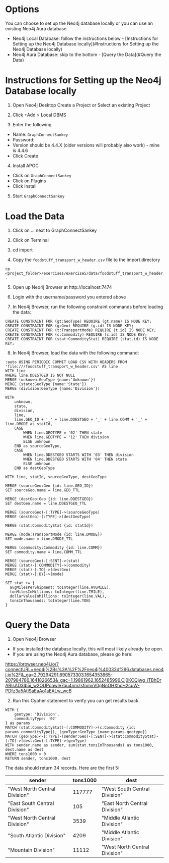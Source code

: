 
# Options

You can choose to set up the Neo4j database locally or you can use an existing Neo4j Aura database. 

* Neo4j Local Database: follow the instructions below - 
[Instructions for Setting up the Neo4j Database locally](#Instructions for Setting up the Neo4j Database locally)
* Neo4j Aura Database: skip to the bottom - [Query the Data](#Query the Data)

# Instructions for Setting up the Neo4j Database locally

1. Open Neo4j Desktop Create a Project or Select an existing Project

2. Click +Add > Local DBMS 

3. Enter the following

- Name: `GraphConnectSankey`
- Password: <password>
- Version should be 4.4.X (older versions will probably also work) - mine is 4.4.6
- Click Create

4. Install APOC
- Click on `GraphConnectSankey`
- Click on Plugins
- Click Install

5. Start `GraphConnectSankey`

# Load the Data

1. Click on ... next to GraphConnectSankey

2. Click on Terminal

3. cd import

4. Copy the `foodstuff_transport_w_header.csv` file to the import directory

```
cp <project_folder>/exercises/exercise5/data/foodstuff_transport_w_header.csv .
```

5. Open up Neo4j Browser at http://localhost:7474

6. Login with the username/password you entered above

7. In Neo4j Browser, run the following constraint commands before loading the data:

```cypher
CREATE CONSTRAINT FOR (gt:GeoType) REQUIRE (gt.name) IS NODE KEY;
CREATE CONSTRAINT FOR (g:Geo) REQUIRE (g.id) IS NODE KEY;
CREATE CONSTRAINT FOR (t:TransportMode) REQUIRE (t.id) IS NODE KEY;
CREATE CONSTRAINT FOR (c:Commodity) REQUIRE (c.id) IS NODE KEY;
CREATE CONSTRAINT FOR (stat:CommodityStat) REQUIRE (stat.id) IS NODE KEY;
```

8. In Neo4j Browser, load the data with the following command:

```cypher
:auto USING PERIODIC COMMIT LOAD CSV WITH HEADERS FROM 'file:///foodstuff_transport_w_header.csv' AS line
WITH line
WHERE line.DDESTGEO IS NOT NULL 
MERGE (unknown:GeoType {name:'Unknown'})
MERGE (state:GeoType {name:'State'})
MERGE (division:GeoType {name:'Division'})

WITH
    unknown, 
    state,
    division,
    line,
    line.GEO_ID + '_' + line.DDESTGEO + '_' + line.COMM + '_' + line.DMODE as statId,
    CASE 
        WHEN line.GEOTYPE = '02' THEN state
        WHEN line.GEOTYPE = '12' THEN division
        ELSE unknown
    END as sourceGeoType,
    CASE 
        WHEN line.DDESTGEO STARTS WITH '03' THEN division
        WHEN line.DDESTGEO STARTS WITH '04' THEN state
        ELSE unknown
    END as destGeoType

WITH line, statId, sourceGeoType, destGeoType

MERGE (sourceGeo:Geo {id: line.GEO_ID})
SET sourceGeo.name = line.GEO_TTL

MERGE (destGeo:Geo {id: line.DDESTGEO})
SET destGeo.name = line.DDESTGEO_TTL

MERGE (sourceGeo)-[:TYPE]->(sourceGeoType)
MERGE (destGeo)-[:TYPE]->(destGeoType)

MERGE (stat:CommodityStat {id: statId})

MERGE (mode:TransportMode {id: line.DMODE})
SET mode.name = line.DMODE_TTL

MERGE (commodity:Commodity {id: line.COMM})
SET commodity.name = line.COMM_TTL

MERGE (sourceGeo)-[:SENT]->(stat)
MERGE (stat)-[:COMMODITY]->(commodity)
MERGE (stat)-[:TO]->(destGeo)
MERGE (stat)-[:BY]->(mode)

SET stat += {
  avgMilesPerShipment: toInteger(line.AVGMILE),
  tonMilesInMillions: toInteger(line.TMILE),
  dollarValueInMillions: toInteger(line.VAL),
  tonsInThousands: toInteger(line.TON)
}
```

# Query the Data

1. Open Neo4j Browser

* If you installed the database locally, this will most likely already be open.
* If you are using the Neo4j Aura database, please go here:

https://browser.neo4j.io/?connectURL=neo4j%2Bs%3A%2F%2Fneo4j%40033df296.databases.neo4j.io%2F&_ga=2.79294291.690573303.1654353665-207984786.1641826653&_gac=1.19861962.1652485996.Cj0KCQjwg_iTBhDrARIsAD3Ib5i_w2OUPoawle7qu4nmzsfomvV0gNnOHXhcH2cuW-PDfz3a5AtISaEaAo1aEALw_wcB

2. Run this Cypher statement to verify you can get results back.

```cypher
WITH {
    geotype: 'Division',
    commodityType: '02'
} as params
MATCH (stat:CommodityStat)-[:COMMODITY]->(c:Commodity {id: params.commodityType}), (geoType:GeoType {name:params.geotype})
MATCH (geoType)<-[:TYPE]-(sender:Geo)-[:SENT]->(stat:CommodityStat)-[:TO]->(dest:Geo)-[:TYPE]->(geoType)
WITH sender.name as sender, sum(stat.tonsInThousands) as tons1000, dest.name as dest
WHERE tons1000 > 0
RETURN sender, tons1000, dest
```

The data should return 34 records. Here are the first 5:

| sender | tons1000 | dest |
| ------ | -------- | ---- |
| "West North Central Division" | 117777 | "West South Central Division" |
| "East South Central Division" | 105 | "East North Central Division" |
| "West North Central Division" | 3539 | "Middle Atlantic Division" |
| "South Atlantic Division" | 4209 | "Middle Atlantic Division" |
| "Mountain Division" | 11112 | "West North Central Division" |

